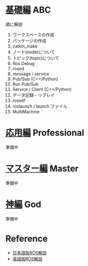 # [基礎編](./Principiante/) ABC
順に解説
1. ワークスペースの作成
2. パッケージの作成
3. catkin_make
4. ノード(node)について
5. トピック(topic)について
6. Ros Debug
7. rosed
8. message / service
9. Pub/Sub (C++/Python)
10.  Run Pub/Sub
11. Service / Client (C++/Python)
12. データ記録・リプレイ
13. roswtf
14. roslaunch / launch ファイル
15. MultiMachine
# [応用編](./Profesional/) Professional
準備中
# [マスター編](./Maestro/) Master
準備中
# [神編](./Kami/) God
準備中

# Reference
* [日本語版ROS解説](http://wiki.ros.org/ja/ROS/Tutorials)
* [英語版ROS解説](http://wiki.ros.org/ROS/Tutorials)
